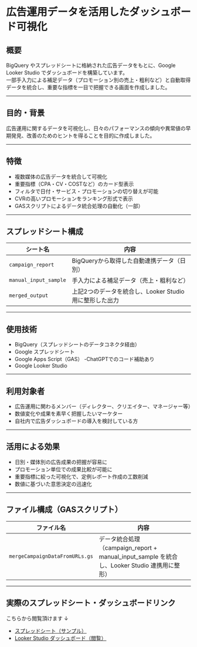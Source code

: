 # 広告運用データを活用したダッシュボード可視化

## 概要
BigQuery やスプレッドシートに格納された広告データをもとに、Google Looker Studio でダッシュボードを構築しています。  
一部手入力による補足データ（プロモーション別の売上・粗利など）と自動取得データを統合し、重要な指標を一目で把握できる画面を作成しました。

---

## 目的・背景
広告運用に関するデータを可視化し、日々のパフォーマンスの傾向や異常値の早期発見、改善のためのヒントを得ることを目的に作成しました。

---

## 特徴

- 複数媒体の広告データを統合して可視化
- 重要指標（CPA・CV・COSTなど）のカード型表示
- フィルタで日付・サービス・プロモーションの切り替えが可能
- CVRの高いプロモーションをランキング形式で表示
- GASスクリプトによるデータ統合処理の自動化（一部）

---

## スプレッドシート構成

| シート名              | 内容                                     |
|----------------------|------------------------------------------|
| `campaign_report`     | BigQueryから取得した自動連携データ（日別） |
| `manual_input_sample` | 手入力による補足データ（売上・粗利など）     |
| `merged_output`       | 上記2つのデータを統合し、Looker Studio用に整形した出力 |

---

## 使用技術
- BigQuery（スプレッドシートのデータコネクタ経由）
- Google スプレッドシート
- Google Apps Script（GAS）
  -ChatGPTでのコード補助あり
- Google Looker Studio

---

## 利用対象者
- 広告運用に関わるメンバー（ディレクター、クリエイター、マネージャー等）
- 数値変化や成果を素早く把握したいマーケター
- 自社内で広告ダッシュボードの導入を検討している方

---

## 活用による効果
- 日別・媒体別の広告成果の把握が容易に
- プロモーション単位での成果比較が可能に
- 重要指標に絞った可視化で、定例レポート作成の工数削減
- 数値に基づいた意思決定の迅速化

---

## ファイル構成（GASスクリプト）

| ファイル名              | 内容                                     |
|----------------------|------------------------------------------|
| `mergeCampaignDataFromURLs.gs` | データ統合処理（campaign_report + manual_input_sample を統合し、Looker Studio 連携用に整形） |

---

## 実際のスプレッドシート・ダッシュボードリンク
こちらから閲覧頂けます ↓
- [スプレッドシート（サンプル）](リンクをここに挿入)
- [Looker Studio ダッシュボード（閲覧）](https://lookerstudio.google.com/s/oaAPTnja_gA)
